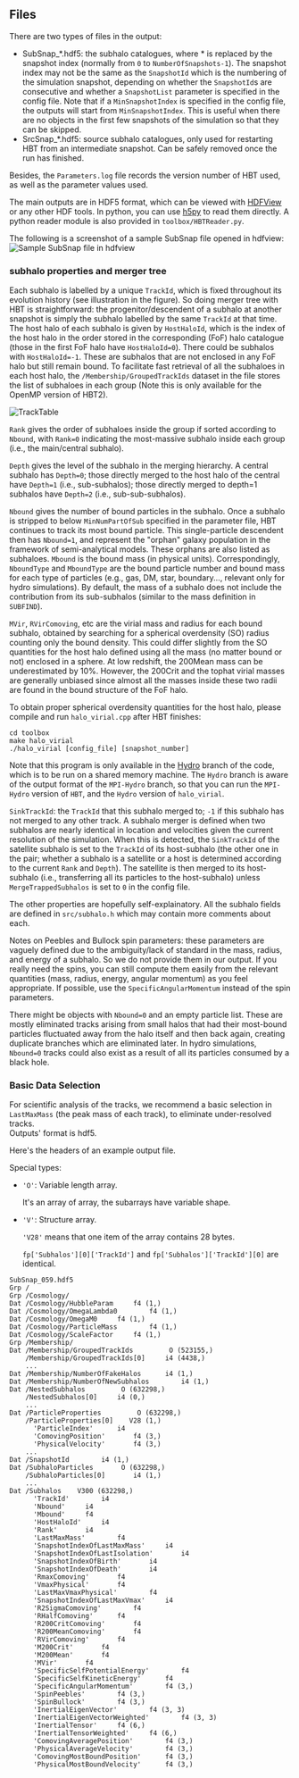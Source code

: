 ## Files
There are two types of files in the output:
  
- SubSnap_*.hdf5: the subhalo catalogues, where * is replaced by the snapshot index (normally from `0` to `NumberOfSnapshots-1`). The snapshot index may not be the same as the `SnapshotId` which is the numbering of the simulation snapshot, depending on whether the `SnapshotId`s are consecutive and whether a `SnapshotList` parameter is specified in the config file. Note that if a `MinSnapshotIndex` is specified in the config file, the outputs will start from `MinSnapshotIndex`. This is useful when there are no objects in the first few snapshots of the simulation so that they can be skipped.
- SrcSnap_*.hdf5: source subhalo catalogues, only used for restarting HBT from an intermediate snapshot. Can be safely removed once the run has finished.

Besides, the `Parameters.log` file records the version number of HBT used, as well as the parameter values used.

The main outputs are in HDF5 format, which can be viewed with [HDFView](https://www.hdfgroup.org/products/java/hdfview/index.html) or any other HDF tools. In python, you can use [h5py](https://pypi.python.org/pypi/h5py) to read them directly. A python reader module is also provided in `toolbox/HBTReader.py`. 

The following is a screenshot of a sample SubSnap file opened in hdfview:
![Sample SubSnap file in hdfview](https://github.com/Kambrian/HBTplus/blob/doc/SubSnap.png)

### subhalo properties and merger tree
Each subhalo is labelled by a unique `TrackId`, which is fixed throughout its evolution history (see illustration in the figure). So doing merger tree with HBT is straightforward: the progenitor/descendent of a subhalo at another snapshot is simply the subhalo labelled by the same `TrackId` at that time. The host halo of each subhalo is given by `HostHaloId`, which is the index of the host halo in the order stored in the corresponding (FoF) halo catalogue (those in the first FoF halo have `HostHaloId=0`). There could be subhalos with `HostHaloId=-1`. These are subhalos that are not enclosed in any FoF halo but still remain bound. To facilitate fast retrieval of all the subhaloes in each host halo, the `/Membership/GroupedTrackIds` dataset in the file stores the list of subhaloes in each group (Note this is only available for the OpenMP version of HBT2).  

![TrackTable](https://github.com/Kambrian/HBTplus/blob/doc/tracktable.png)

`Rank` gives the order of subhaloes inside the group if sorted according to `Nbound`, with `Rank=0` indicating the most-massive subhalo inside each group (i.e., the main/central subhalo).

`Depth` gives the level of the subhalo in the merging hierarchy. A central subhalo has `Depth=0`; those directly merged to the host halo of the central have `Depth=1` (i.e., sub-subhalos); those directly merged to depth=1 subhalos have `Depth=2` (i.e., sub-sub-subhalos).

`Nbound` gives the number of bound particles in the subhalo. Once a subhalo is stripped to below `MinNumPartOfSub` specified in the parameter file, HBT continues to track its most bound particle. This single-particle descendent then has `Nbound=1`, and represent the "orphan" galaxy population in the framework of semi-analytical models. These orphans are also listed as subhaloes. `Mbound` is the bound mass (in physical units). Correspondingly, `NboundType` and `MboundType` are the bound particle number and bound mass for each type of particles (e.g., gas, DM, star, boundary..., relevant only for hydro simulations). By default, the mass of a subhalo does not include the contribution from its sub-subhalos (similar to the mass definition in `SUBFIND`).

`MVir`, `RVirComoving`, etc are the virial mass and radius for each bound subhalo, obtained by searching for a spherical overdensity (SO) radius counting only the bound density. This could differ slightly from the SO quantities for the host halo defined using all the mass (no matter bound or not) enclosed in a sphere. At low redshift, the 200Mean mass can be underestimated by 10%. However, the 200Crit and the tophat virial masses are generally unbiased since almost all the masses inside these two radii are found in the bound structure of the FoF halo. 

To obtain proper spherical overdensity quantities for the host halo, please compile and run `halo_virial.cpp` after HBT finishes:

    cd toolbox
    make halo_virial
    ./halo_virial [config_file] [snapshot_number]

Note that this program is only available in the [Hydro](https://github.com/Kambrian/HBTplus/tree/Hydro) branch of the code, which is to be run on a shared memory machine. The `Hydro` branch is aware of the output format of the `MPI-Hydro` branch, so that you can run the `MPI-Hydro` version of `HBT`, and the `Hydro` version of `halo_virial`.

`SinkTrackId`: the `TrackId` that this subhalo merged to; `-1` if this subhalo has not merged to any other track. A subhalo merger is defined when two subhalos are nearly identical in location and velocities given the current resolution of the simulation. When this is detected, the `SinkTrackId` of the satellite subhalo is set to the `TrackId` of its host-subhalo (the other one in the pair; whether a subhalo is a satellite or a host is determined according to the current `Rank` and `Depth`). The satellite is then merged to its host-subhalo (i.e., transferring all its particles to the host-subhalo) unless `MergeTrappedSubhalos` is set to `0` in the config file.   


The other properties are hopefully self-explainatory. All the subhalo fields are defined in `src/subhalo.h` which may contain more comments about each.

Notes on Peebles and Bullock spin parameters: these parameters are vaguely defined due to the ambiguity/lack of standard in the mass, radius, and energy of a subhalo. So we do not provide them in our output. If you really need the spins, you can still compute them easily from the relevant quantities (mass, radius, energy, angular momentum) as you feel appropriate. If possible, use the `SpecificAngularMomentum` instead of the spin parameters. 

There might be objects with `Nbound=0` and an empty particle list. These are mostly eliminated tracks arising from small halos that had their most-bound particles fluctuated away from the halo itself and then back again, creating duplicate branches which are eliminated later. In hydro simulations, `Nbound=0` tracks could also exist as a result of all its particles consumed by a black hole. 

### Basic Data Selection

For scientific analysis of the tracks, we recommend a basic selection in `LastMaxMass` (the peak mass of each track), to eliminate under-resolved tracks.  
Outputs' format is hdf5.

Here's the headers of an example output file.

Special types: 
- `'O'`: Variable length array. 

  It's an array of array, the subarrays have variable shape.

- `'V'`: Structure array. 

  `'V28'` means that one item of the array contains 28 bytes.

  `fp['Subhalos'][0]['TrackId']` and `fp['Subhalos']['TrackId'][0]` are identical.

```
SubSnap_059.hdf5
Grp /
Grp /Cosmology/
Dat /Cosmology/HubbleParam 	   f4 (1,)
Dat /Cosmology/OmegaLambda0 	   f4 (1,)
Dat /Cosmology/OmegaM0 	   f4 (1,)
Dat /Cosmology/ParticleMass 	   f4 (1,)
Dat /Cosmology/ScaleFactor 	   f4 (1,)
Grp /Membership/
Dat /Membership/GroupedTrackIds 	    O (523155,)
    /Membership/GroupedTrackIds[0] 	   i4 (4438,)
    ...
Dat /Membership/NumberOfFakeHalos 	   i4 (1,)
Dat /Membership/NumberOfNewSubhalos 	   i4 (1,)
Dat /NestedSubhalos 	    O (632298,)
    /NestedSubhalos[0] 	   i4 (0,)
    ...
Dat /ParticleProperties 	    O (632298,)
    /ParticleProperties[0] 	  V28 (1,)
      'ParticleIndex' 	   i4
      'ComovingPosition' 	   f4 (3,)
      'PhysicalVelocity' 	   f4 (3,)
    ...
Dat /SnapshotId 	   i4 (1,)
Dat /SubhaloParticles 	    O (632298,)
    /SubhaloParticles[0] 	   i4 (1,)
    ...
Dat /Subhalos 	 V300 (632298,)
      'TrackId' 	   i4
      'Nbound' 	   i4
      'Mbound' 	   f4
      'HostHaloId' 	   i4
      'Rank' 	   i4
      'LastMaxMass' 	   f4
      'SnapshotIndexOfLastMaxMass' 	   i4
      'SnapshotIndexOfLastIsolation' 	   i4
      'SnapshotIndexOfBirth' 	   i4
      'SnapshotIndexOfDeath' 	   i4
      'RmaxComoving' 	   f4
      'VmaxPhysical' 	   f4
      'LastMaxVmaxPhysical' 	   f4
      'SnapshotIndexOfLastMaxVmax' 	   i4
      'R2SigmaComoving' 	   f4
      'RHalfComoving' 	   f4
      'R200CritComoving' 	   f4
      'R200MeanComoving' 	   f4
      'RVirComoving' 	   f4
      'M200Crit' 	   f4
      'M200Mean' 	   f4
      'MVir' 	   f4
      'SpecificSelfPotentialEnergy' 	   f4
      'SpecificSelfKineticEnergy' 	   f4
      'SpecificAngularMomentum' 	   f4 (3,)
      'SpinPeebles' 	   f4 (3,)
      'SpinBullock' 	   f4 (3,)
      'InertialEigenVector' 	   f4 (3, 3)
      'InertialEigenVectorWeighted' 	   f4 (3, 3)
      'InertialTensor' 	   f4 (6,)
      'InertialTensorWeighted' 	   f4 (6,)
      'ComovingAveragePosition' 	   f4 (3,)
      'PhysicalAverageVelocity' 	   f4 (3,)
      'ComovingMostBoundPosition' 	   f4 (3,)
      'PhysicalMostBoundVelocity' 	   f4 (3,)
```